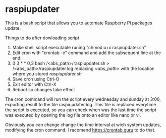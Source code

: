 # raspiupdater
This is a bash script that allows you to automate Raspberry Pi packages update.

Things to do after dowloading script
1. Make shell script executable runing "chmod u+x raspiupdater.sh"
2. Edit cron with "crontab -e" command and add the subsequent line at the end.
3. 0 3 * * 0,3 bash /<abs_path>/raspiupdater.sh > /<abs_path>/raspiupdater.log replacing *<abs_path>* with the location where you stored *raspiupdater.sh*
4. Save cron using Ctrl-O
5. Exit editor with Ctrl-X
6. Reboot so changes take effect

The cron command will run the script every wednesday and sunday at 3:00, exporting result to the file raspiupdater.log. This file is replaced everytime the script is executed, so you can check when was the last time the script was executed by opening the log file onto an editor like nano or vi.

Obviously you can change change the time interval at wich system updates, modifying the cron command. I recomend https://crontab.guru to do that.
